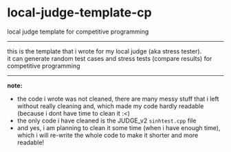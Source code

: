# local-judge-template-cp
local judge template for competitive programming

<hr>

this is the template that i wrote for my local judge (aka stress tester).<br>
it can generate random test cases and stress tests (compare results) for competitive programming

<hr>

**note:**
- the code i wrote was not cleaned, there are many messy stuff that i left without really cleaning and, which made my code hardly readable (because i dont have time to clean it :<)
- the only code i have cleaned is the JUDGE_v2 `sinhtest.cpp` file
- and yes, i am planning to clean it some time (when i have enough time), which i will re-write the whole code to make it shorter and more readable!
